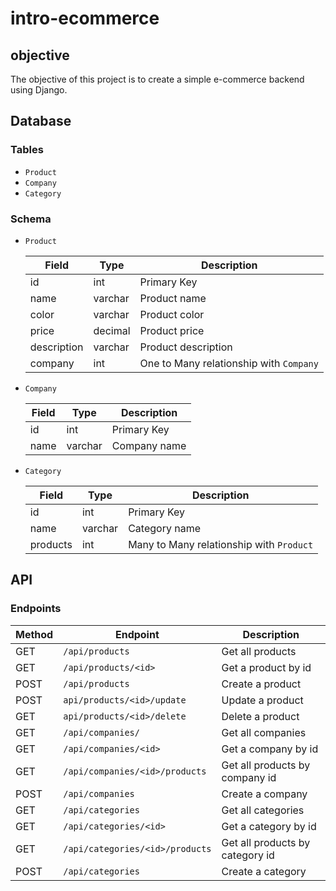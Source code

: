 # intro-ecommerce

## objective

The objective of this project is to create a simple e-commerce backend using Django.

## Database

### Tables

- `Product`
- `Company`
- `Category`

### Schema

- `Product`

    | Field | Type | Description |
    | --- | --- | --- |
    | id | int | Primary Key |
    | name | varchar | Product name |
    | color | varchar | Product color |
    | price | decimal | Product price |
    | description | varchar | Product description |
    | company | int | One to Many relationship with `Company` |

- `Company`

    | Field | Type | Description |
    | --- | --- | --- |
    | id | int | Primary Key |
    | name | varchar | Company name |

- `Category`

    | Field | Type | Description |
    | --- | --- | --- |
    | id | int | Primary Key |
    | name | varchar | Category name |
    | products | int | Many to Many relationship with `Product` |

## API

### Endpoints

| Method | Endpoint | Description |
| --- | --- | --- |
| GET | `/api/products` | Get all products |
| GET | `/api/products/<id>` | Get a product by id |
| POST | `/api/products` | Create a product |
| POST | `api/products/<id>/update` | Update a product |
| GET | `api/products/<id>/delete` | Delete a product |
| GET | `/api/companies/` | Get all companies |
| GET | `/api/companies/<id>` | Get a company by id |
| GET | `/api/companies/<id>/products` | Get all products by company id |
| POST | `/api/companies` | Create a company |
| GET | `/api/categories` | Get all categories |
| GET | `/api/categories/<id>` | Get a category by id |
| GET | `/api/categories/<id>/products` | Get all products by category id |
| POST | `/api/categories` | Create a category |
